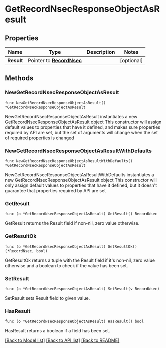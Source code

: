 # GetRecordNsecResponseObjectAsResult

## Properties

Name | Type | Description | Notes
------------ | ------------- | ------------- | -------------
**Result** | Pointer to [**RecordNsec**](RecordNsec.md) |  | [optional] 

## Methods

### NewGetRecordNsecResponseObjectAsResult

`func NewGetRecordNsecResponseObjectAsResult() *GetRecordNsecResponseObjectAsResult`

NewGetRecordNsecResponseObjectAsResult instantiates a new GetRecordNsecResponseObjectAsResult object
This constructor will assign default values to properties that have it defined,
and makes sure properties required by API are set, but the set of arguments
will change when the set of required properties is changed

### NewGetRecordNsecResponseObjectAsResultWithDefaults

`func NewGetRecordNsecResponseObjectAsResultWithDefaults() *GetRecordNsecResponseObjectAsResult`

NewGetRecordNsecResponseObjectAsResultWithDefaults instantiates a new GetRecordNsecResponseObjectAsResult object
This constructor will only assign default values to properties that have it defined,
but it doesn't guarantee that properties required by API are set

### GetResult

`func (o *GetRecordNsecResponseObjectAsResult) GetResult() RecordNsec`

GetResult returns the Result field if non-nil, zero value otherwise.

### GetResultOk

`func (o *GetRecordNsecResponseObjectAsResult) GetResultOk() (*RecordNsec, bool)`

GetResultOk returns a tuple with the Result field if it's non-nil, zero value otherwise
and a boolean to check if the value has been set.

### SetResult

`func (o *GetRecordNsecResponseObjectAsResult) SetResult(v RecordNsec)`

SetResult sets Result field to given value.

### HasResult

`func (o *GetRecordNsecResponseObjectAsResult) HasResult() bool`

HasResult returns a boolean if a field has been set.


[[Back to Model list]](../README.md#documentation-for-models) [[Back to API list]](../README.md#documentation-for-api-endpoints) [[Back to README]](../README.md)


